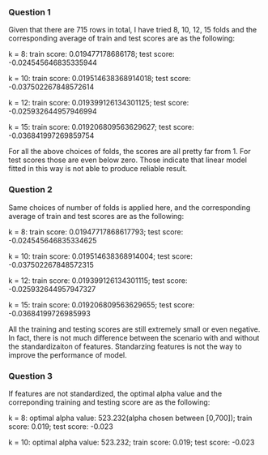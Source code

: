 ### Question 1
Given that there are 715 rows in total, I have tried 8, 10, 12, 15 folds and the corresponding average of train and test scores are as the following:

k = 8: train score: 0.019477178686178; test score: -0.024545646835335944

k = 10: train score: 0.019514638368914018; test score: -0.037502267848572614

k = 12: train score: 0.019399126134301125; test score: -0.025932644957946994

k = 15: train score: 0.019206809563629627; test score: -0.036841997269859754

For all the above choices of folds, the scores are all pretty far from 1. For test scores those are even below zero. Those indicate that linear model fitted in this way is not able to produce reliable result.

### Question 2
Same choices of number of folds is applied here, and the corresponding average of train and test scores are as the following:

k = 8: train score: 0.01947717868617793; test score: -0.024545646835334625

k = 10: train score: 0.019514638368914004; test score: -0.037502267848572315

k = 12: train score: 0.019399126134301115; test score: -0.025932644957947327

k = 15: train score: 0.019206809563629655; test score: -0.03684199726985993

All the training and testing scores are still extremely small or even negative. In fact, there is not much difference between the scenario with and without the standardizaiton of features. Standarzing features is not the way to improve the performance of model.

### Question 3
If features are not standardized, the optimal alpha value and the correponding training and testing score are as the following:

k = 8: optimal alpha value: 523.232(alpha chosen between [0,700]); train score: 0.019; test score: -0.023

k = 10: optimal alpha value: 523.232; train score: 0.019; test score: -0.023

